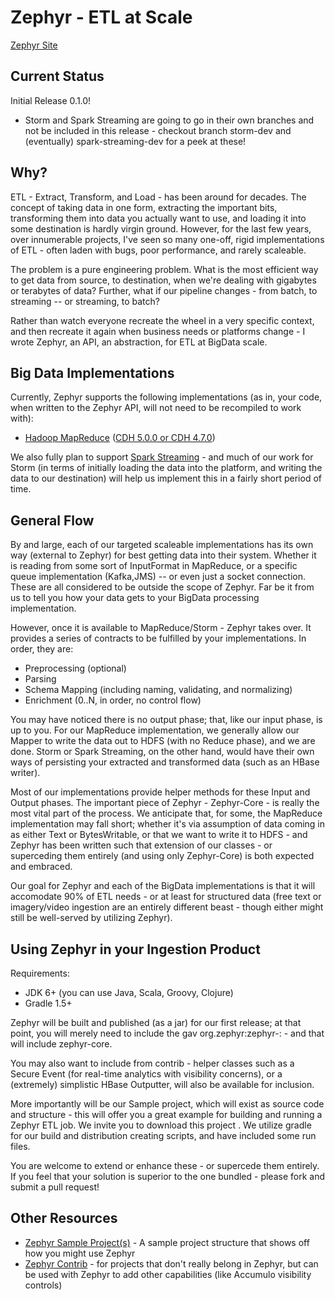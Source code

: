Zephyr - ETL at Scale
========================

<a href="https://sotera.github.io/zephyr">Zephyr Site</a>

Current Status
-----------------------
Initial Release 0.1.0!
 - Storm and Spark Streaming are going to go in their own branches and not be included in this release - checkout branch storm-dev and (eventually) spark-streaming-dev for a peek at these!

Why?
------------------------
ETL - Extract, Transform, and Load - has been around for decades.  The concept of taking data in one form, 
extracting the important bits, transforming them into data you actually want to use, and loading it into some
destination is hardly virgin ground.  However, for the last few years, over innumerable projects, I've seen
so many one-off, rigid implementations of ETL - often laden with bugs, poor performance, and rarely scaleable.

The problem is a pure engineering problem.  What is the most efficient way to get data from source, to destination,
when we're dealing with gigabytes or terabytes of data?  Further, what if our pipeline changes - from batch, to 
streaming -- or streaming, to batch?

Rather than watch everyone recreate the wheel in a very specific context, and then recreate it again when 
business needs or platforms change - I wrote Zephyr, an API, an abstraction, for ETL at BigData scale.

Big Data Implementations
------------------------
Currently, Zephyr supports the following implementations (as in, your code, when written to the Zephyr API, 
will not need to be recompiled to work with):
* <a href="http://hadoop.apache.org">Hadoop MapReduce</a> (<a href="http://www.cloudera.com">CDH 5.0.0 or CDH 4.7.0</a>)

We also fully plan to support <a href="http://spark-project.org">Spark Streaming</a> - and much of our 
work for Storm (in  terms of initially loading the data into the platform, and writing the data to our 
destination) will help us implement this in a fairly short period of time.

General Flow
-------------------------
By and large, each of our targeted scaleable implementations has its own way (external to Zephyr) for best
getting data into their system.  Whether it is reading from some sort of InputFormat in MapReduce, or a
specific queue implementation (Kafka,JMS) -- or even just a socket connection.  These are all considered to be
outside the scope of Zephyr.  Far be it from us to tell you how your data gets to your BigData processing
implementation.

However, once it is available to MapReduce/Storm - Zephyr takes over.  It provides a series of contracts to 
be fulfilled by your implementations.  In order, they are:
* Preprocessing (optional)
* Parsing
* Schema Mapping (including naming, validating, and normalizing)
* Enrichment (0..N, in order, no control flow)

You may have noticed there is no output phase; that, like our input phase, is up to you.  For our MapReduce
implementation, we generally allow our Mapper to write the data out to HDFS (with no Reduce phase), and we
are done.  Storm or Spark Streaming, on the other hand, would have their own ways of persisting your 
extracted and transformed data (such as an HBase writer).

Most of our implementations provide helper methods for these Input and Output phases.  The important piece of
Zephyr - Zephyr-Core - is really the most vital part of the process.  We anticipate that, for some, the
MapReduce implementation may fall short; whether it's via assumption of data coming in as either Text or
BytesWritable, or that we want to write it to HDFS - and Zephyr has been written such that extension of
our classes - or superceding them entirely (and using only Zephyr-Core) is both expected and embraced.

Our goal for Zephyr and each of the BigData implementations is that it will accomodate 90% of ETL needs - 
or at least for structured data (free text or imagery/video ingestion are an entirely different beast - though 
either might still be well-served by utilizing Zephyr).

Using Zephyr in your Ingestion Product
--------------------------
Requirements:
* JDK 6+ (you can use Java, Scala, Groovy, Clojure)
* Gradle 1.5+

Zephyr will be built and published (as a jar) for our first release; at that point, you will merely need 
to include the gav org.zephyr:zephyr-<bigdata-implementation>:<version> - and that will include zephyr-core.

You may also want to include from contrib - helper classes such as a Secure Event (for real-time analytics with
visibility concerns), or a (extremely) simplistic HBase Outputter, will also be available for inclusion.

More importantly will be our Sample project, which will exist as source code and structure - this will offer 
you a great example for building and running a Zephyr ETL job.  We invite you to download this project 
<here>.  We utilize gradle for our build and distribution creating scripts, and have included some run files.

You are welcome to extend or enhance these - or supercede them entirely.  If you feel that your solution
is superior to the one bundled - please fork and submit a pull request!

Other Resources
--------------------------
- <a href="https://github.com/Sotera/zephyr-sample-project">Zephyr Sample Project(s)</a> - A sample project structure that shows off how you might use Zephyr
- <a href="https://github.com/Sotera/zephyr-contrib">Zephyr Contrib</a> - for projects that don't really belong in Zephyr, but can be used with Zephyr to add other capabilities (like Accumulo visibility controls)

